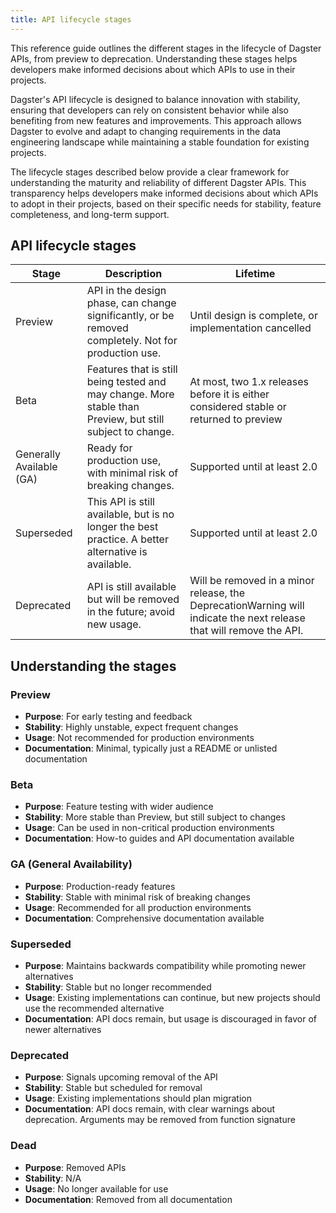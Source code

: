```yaml
---
title: API lifecycle stages
---
```


This reference guide outlines the different stages in the lifecycle of Dagster APIs, from preview to deprecation. Understanding these stages helps developers make informed decisions about which APIs to use in their projects.

Dagster's API lifecycle is designed to balance innovation with stability, ensuring that developers can rely on consistent behavior while also benefiting from new features and improvements. This approach allows Dagster to evolve and adapt to changing requirements in the data engineering landscape while maintaining a stable foundation for existing projects.

The lifecycle stages described below provide a clear framework for understanding the maturity and reliability of different Dagster APIs. This transparency helps developers make informed decisions about which APIs to adopt in their projects, based on their specific needs for stability, feature completeness, and long-term support.

## API lifecycle stages

| Stage   | Description                                                                                                | Lifetime                                                                               |
|---------|------------------------------------------------------------------------------------------------------------|----------------------------------------------------------------------------------------|
| Preview | API in the design phase, can change significantly, or be removed completely. Not for production use.       | Until design is complete, or implementation cancelled                                  |
| Beta    | Features that is still being tested and may change. More stable than Preview, but still subject to change. | At most, two 1.x releases before it is either considered stable or returned to preview |
| Generally Available (GA)| Ready for production use, with minimal risk of breaking changes. | Supported until at least 2.0
| Superseded | This API is still available, but is no longer the best practice. A better alternative is available. | Supported until at least 2.0
| Deprecated | API is still available but will be removed in the future; avoid new usage. | Will be removed in a minor release, the DeprecationWarning will indicate the next release that will remove the API.


## Understanding the stages

### Preview
- **Purpose**: For early testing and feedback
- **Stability**: Highly unstable, expect frequent changes
- **Usage**: Not recommended for production environments
- **Documentation**: Minimal, typically just a README or unlisted documentation

### Beta
- **Purpose**: Feature testing with wider audience
- **Stability**: More stable than Preview, but still subject to changes
- **Usage**: Can be used in non-critical production environments
- **Documentation**: How-to guides and API documentation available

### GA (General Availability)
- **Purpose**: Production-ready features
- **Stability**: Stable with minimal risk of breaking changes
- **Usage**: Recommended for all production environments
- **Documentation**: Comprehensive documentation available

### Superseded
- **Purpose**: Maintains backwards compatibility while promoting newer alternatives
- **Stability**: Stable but no longer recommended
- **Usage**: Existing implementations can continue, but new projects should use the recommended alternative
- **Documentation**: API docs remain, but usage is discouraged in favor of newer alternatives

### Deprecated
- **Purpose**: Signals upcoming removal of the API
- **Stability**: Stable but scheduled for removal
- **Usage**: Existing implementations should plan migration
- **Documentation**: API docs remain, with clear warnings about deprecation. Arguments may be removed from function signature

### Dead
- **Purpose**: Removed APIs
- **Stability**: N/A
- **Usage**: No longer available for use
- **Documentation**: Removed from all documentation